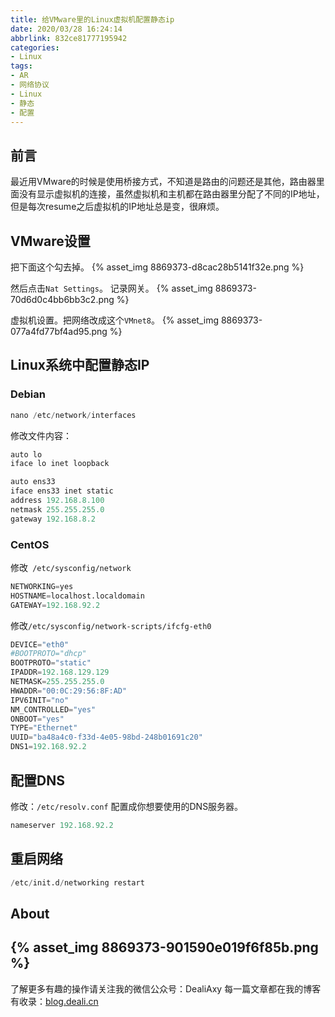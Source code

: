 ```yaml
---
title: 给VMware里的Linux虚拟机配置静态ip
date: 2020/03/28 16:24:14
abbrlink: 832ce81777195942
categories:
- Linux
tags:
- AR
- 网络协议
- Linux
- 静态
- 配置
---
```

## 前言
最近用VMware的时候是使用桥接方式，不知道是路由的问题还是其他，路由器里面没有显示虚拟机的连接，虽然虚拟机和主机都在路由器里分配了不同的IP地址，但是每次resume之后虚拟机的IP地址总是变，很麻烦。

## VMware设置
把下面这个勾去掉。
{% asset_img 8869373-d8cac28b5141f32e.png %}

然后点击`Nat Settings`。
记录网关。
{% asset_img 8869373-70d6d0c4bb6bb3c2.png %}

虚拟机设置。把网络改成这个`VMnet8`。
{% asset_img 8869373-077a4fd77bf4ad95.png %}

## Linux系统中配置静态IP
### Debian
```py
nano /etc/network/interfaces
```
修改文件内容：
```py
auto lo 
iface lo inet loopback

auto ens33 
iface ens33 inet static 
address 192.168.8.100 
netmask 255.255.255.0 
gateway 192.168.8.2
```

### CentOS
修改` /etc/sysconfig/network`
```py
NETWORKING=yes
HOSTNAME=localhost.localdomain
GATEWAY=192.168.92.2
```

修改`/etc/sysconfig/network-scripts/ifcfg-eth0`
```py
DEVICE="eth0"
#BOOTPROTO="dhcp"
BOOTPROTO="static"
IPADDR=192.168.129.129
NETMASK=255.255.255.0
HWADDR="00:0C:29:56:8F:AD"
IPV6INIT="no"
NM_CONTROLLED="yes"
ONBOOT="yes"
TYPE="Ethernet"
UUID="ba48a4c0-f33d-4e05-98bd-248b01691c20"
DNS1=192.168.92.2
```

## 配置DNS
修改：`/etc/resolv.conf`
配置成你想要使用的DNS服务器。
```py
nameserver 192.168.92.2
```

## 重启网络
```py
/etc/init.d/networking restart
```



## About
{% asset_img 8869373-901590e019f6f85b.png %}
---------------
了解更多有趣的操作请关注我的微信公众号：DealiAxy
每一篇文章都在我的博客有收录：[blog.deali.cn](http://blog.deali.cn)
